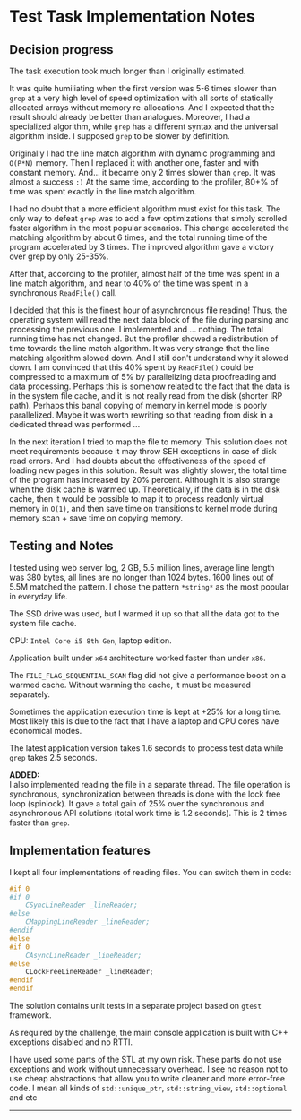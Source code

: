 ﻿# Test Task Implementation Notes

## Decision progress

The task execution took much longer than I originally estimated.

It was quite humiliating when the first version was 5-6 times slower than `grep`
at a very high level of speed optimization with all sorts of statically allocated arrays without memory re-allocations.
And I expected that the result should already be better than analogues. Moreover, I had a specialized algorithm,
while `grep` has a different syntax and the universal algorithm inside. I supposed `grep` to be slower by definition.

Originally I had the line match algorithm with dynamic programming and `O(P*N)` memory.
Then I replaced it with another one, faster and with constant memory.
And... it became only 2 times slower than `grep`. It was almost a success `:)`
At the same time, according to the profiler, 80+% of time was spent exactly in the line match algorithm.

I had no doubt that a more efficient algorithm must exist for this task.
The only way to defeat `grep` was to add a few optimizations that simply scrolled faster
algorithm in the most popular scenarios. This change accelerated the matching algorithm by about 6 times,
and the total running time of the program accelerated by 3 times.
The improved algorithm gave a victory over grep by only 25-35%.

After that, according to the profiler, almost half of the time was spent
in a line match algorithm, and near to 40% of the time was spent in a synchronous `ReadFile()` call.

I decided that this is the finest hour of asynchronous file reading!
Thus, the operating system will read the next data block of the file during parsing and processing the previous one.
I implemented and ... nothing. The total running time has not changed.
But the profiler showed a redistribution of time towards the line match algorithm.
It was very strange that the line matching algorithm slowed down. And I still don't understand why it slowed down.
I am convinced that this 40% spent by `ReadFile()` could be compressed to a maximum of 5%
by parallelizing data proofreading and data processing.
Perhaps this is somehow related to the fact that the data is in the system file cache,
and it is not really read from the disk (shorter IRP path).
Perhaps this banal copying of memory in kernel mode is poorly parallelized.
Maybe it was worth rewriting so that reading from disk in a dedicated thread was performed ...

In the next iteration I tried to map the file to memory.
This solution does not meet requirements because it may throw SEH exceptions in case of disk read errors.
And I had doubts about the effectiveness of the speed of loading new pages in this solution.
Result was slightly slower, the total time of the program has increased by 20% percent.
Although it is also strange when the disk cache is warmed up.
Theoretically, if the data is in the disk cache, then it would be possible to map it
to process readonly virtual memory in `O(1)`,
and then save time on transitions to kernel mode during memory scan + save time on copying memory.

## Testing and Notes

I tested using web server log, 2 GB, 5.5 million lines,
average line length was 380 bytes, all lines are no longer than 1024 bytes.
1600 lines out of 5.5M matched the pattern. I chose the pattern `*string*` as the most popular in everyday life.

The SSD drive was used, but I warmed it up so that all the data got to the system file cache.

CPU: `Intel Core i5 8th Gen`, laptop edition.

Application built under `x64` architecture worked faster than under `x86`.

The `FILE_FLAG_SEQUENTIAL_SCAN` flag did not give a performance boost on a warmed cache.
Without warming the cache, it must be measured separately.

Sometimes the application execution time is kept at +25% for a long time.
Most likely this is due to the fact that I have a laptop and CPU cores have economical modes.

The latest application version takes 1.6 seconds to process test data while `grep` takes 2.5 seconds.

**ADDED:**  
I also implemented reading the file in a separate thread. The file operation is synchronous,
synchronization between threads is done with the lock free loop (spinlock).
It gave a total gain of 25% over the synchronous and asynchronous API solutions (total work time is 1.2 seconds).
This is 2 times faster than `grep`.

## Implementation features

I kept all four implementations of reading files. You can switch them in code:

```cpp
#if 0
#if 0
    CSyncLineReader _lineReader;
#else
    CMappingLineReader _lineReader;
#endif
#else
#if 0
    CAsyncLineReader _lineReader;
#else
    CLockFreeLineReader _lineReader;
#endif
#endif
```

The solution contains unit tests in a separate project based on `gtest` framework.

As required by the challenge, the main console application is built with C++ exceptions disabled and no RTTI.

I have used some parts of the STL at my own risk.
These parts do not use exceptions and work without unnecessary overhead.
I see no reason not to use cheap abstractions that allow you to write cleaner and more error-free code.
I mean all kinds of `std::unique_ptr`, `std::string_view`, `std::optional` and etc

---
